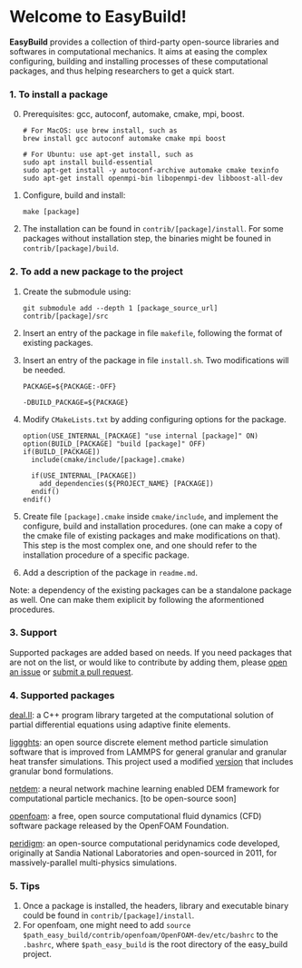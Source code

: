 Welcome to EasyBuild!
================

**EasyBuild** provides a collection of third-party open-source libraries and softwares in computational mechanics. It aims at easing the complex configuring, building and installing processes of these computational packages, and thus helping researchers to get a quick start. 

### 1. To install a package

0. Prerequisites: gcc, autoconf, automake, cmake, mpi, boost.

    ```
    # For MacOS: use brew install, such as
    brew install gcc autoconf automake cmake mpi boost
        
    # For Ubuntu: use apt-get install, such as
    sudo apt install build-essential
    sudo apt-get install -y autoconf-archive automake cmake texinfo
    sudo apt-get install openmpi-bin libopenmpi-dev libboost-all-dev
    ```

1. Configure, build and install:

    ```
    make [package]
    ```

2. The installation can be found in ``contrib/[package]/install``. For some packages without installation step, the binaries might be founed in ``contrib/[package]/build``.

### 2. To add a new package to the project

1. Create the submodule using:

    ```    
    git submodule add --depth 1 [package_source_url] contrib/[package]/src
    ```

2. Insert an entry of the package in file ``makefile``, following the format of existing packages.

3. Insert an entry of the package in file ``install.sh``. Two modifications will be needed.

    ```
    PACKAGE=${PACKAGE:-OFF}         
    ```
    ```
    -DBUILD_PACKAGE=${PACKAGE}     
    ```

4. Modify ``CMakeLists.txt`` by adding configuring options for the package.

    ```
    option(USE_INTERNAL_[PACKAGE] "use internal [package]" ON)
    option(BUILD_[PACKAGE] "build [package]" OFF)
    if(BUILD_[PACKAGE])
      include(cmake/include/[package].cmake)

      if(USE_INTERNAL_[PACKAGE])
        add_dependencies(${PROJECT_NAME} [PACKAGE])
      endif()
    endif()
    ```

5. Create file ``[package].cmake`` inside ``cmake/include``, and implement the configure, build and installation procedures. (one can make a copy of the cmake file of existing packages and make modifications on that). This step is the most complex one, and one should refer to the installation procedure of a specific package.

6. Add a description of the package in ``readme.md``.

Note: a dependency of the existing packages can be a standalone package as well. One can make them exiplicit by following the aformentioned procedures. 

### 3. Support

Supported packages are added based on needs. If you need packages that are not on the list, or would like to contribute by adding them, please [open an issue](https://github.com/net-dem/easy_build/issues) or [submit a pull request](https://github.com/net-dem/easy_build/pulls).

### 4. Supported packages

[deal.II](https://github.com/dealii/dealii): a C++ program library targeted at the computational solution of partial differential equations using adaptive finite elements. 

[liggghts](https://github.com/CFDEMproject/LIGGGHTS-PUBLIC.git): an open source discrete element method particle simulation software that is improved from LAMMPS for general granular and granular heat transfer simulations. This project used a modified [version](https://github.com/schrummy14/LIGGGHTS_Flexible_Fibers.git) that includes granular bond formulations. 

[netdem](https://github.com/net-dem/netdem.git): a neural network machine learning enabled DEM framework for computational particle mechanics. [to be open-source soon]

[openfoam](https://github.com/OpenFOAM/OpenFOAM-dev): a free, open source computational fluid dynamics (CFD) software package released by the OpenFOAM Foundation.

[peridigm](https://github.com/peridigm/peridigm.git): an open-source computational peridynamics code developed, originally at Sandia National Laboratories and open-sourced in 2011, for massively-parallel multi-physics simulations.

### 5. Tips

1. Once a package is installed, the headers, library and executable binary could be found in ``contrib/[package]/install``.
2. For openfoam, one might need to add ``source $path_easy_build/contrib/openfoam/OpenFOAM-dev/etc/bashrc`` to the ``.bashrc``, where ``$path_easy_build`` is the root directory of the easy_build project. 